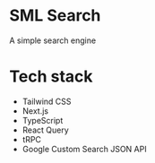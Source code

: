 # SML Search

A simple search engine

# Tech stack

- Tailwind CSS
- Next.js
- TypeScript
- React Query
- tRPC
- Google Custom Search JSON API
